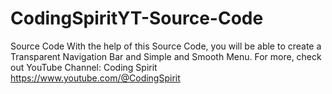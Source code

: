 # CodingSpiritYT-Source-Code
Source Code
With the help of this Source Code, you will be able to create a Transparent Navigation Bar and Simple and Smooth Menu.
For more, check out YouTube Channel: Coding Spirit
https://www.youtube.com/@CodingSpirit

